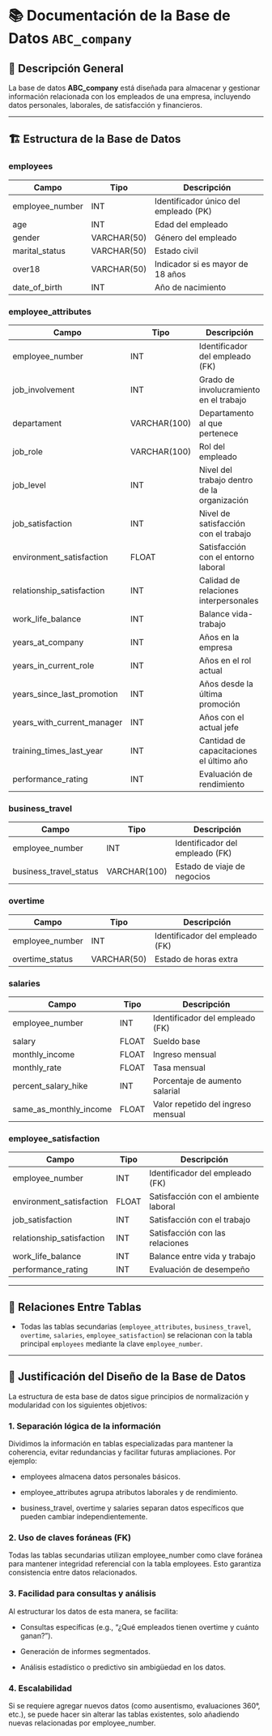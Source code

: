 # 📚 Documentación de la Base de Datos `ABC_company`

## 📌 Descripción General

La base de datos **ABC_company** está diseñada para almacenar y gestionar información relacionada con los empleados de una empresa, incluyendo datos personales, laborales, de satisfacción y financieros.

---

## 🏗️ Estructura de la Base de Datos

### employees

| Campo           | Tipo        | Descripción                          |
|-----------------|-------------|--------------------------------------|
| employee_number | INT         | Identificador único del empleado (PK)|
| age             | INT         | Edad del empleado                    |
| gender          | VARCHAR(50) | Género del empleado                  |
| marital_status  | VARCHAR(50) | Estado civil                         |
| over18          | VARCHAR(50) | Indicador si es mayor de 18 años     |
| date_of_birth   | INT         | Año de nacimiento                    |

### employee_attributes

| Campo                      | Tipo         | Descripción                                    |
|----------------------------|--------------|-------------------------------------------------|
| employee_number            | INT          | Identificador del empleado (FK)                |
| job_involvement            | INT          | Grado de involucramiento en el trabajo         |
| departament                | VARCHAR(100) | Departamento al que pertenece                  |
| job_role                   | VARCHAR(100) | Rol del empleado                               |
| job_level                  | INT          | Nivel del trabajo dentro de la organización    |
| job_satisfaction           | INT          | Nivel de satisfacción con el trabajo           |
| environment_satisfaction   | FLOAT        | Satisfacción con el entorno laboral            |
| relationship_satisfaction  | INT          | Calidad de relaciones interpersonales          |
| work_life_balance          | INT          | Balance vida-trabajo                           |
| years_at_company           | INT          | Años en la empresa                             |
| years_in_current_role      | INT          | Años en el rol actual                          |
| years_since_last_promotion | INT          | Años desde la última promoción                 |
| years_with_current_manager | INT          | Años con el actual jefe                        |
| training_times_last_year   | INT          | Cantidad de capacitaciones el último año       |
| performance_rating         | INT          | Evaluación de rendimiento                      |

### business_travel

| Campo                  | Tipo         | Descripción                        |
|------------------------|--------------|------------------------------------|
| employee_number        | INT          | Identificador del empleado (FK)    |
| business_travel_status | VARCHAR(100) | Estado de viaje de negocios        |

### overtime

| Campo           | Tipo        | Descripción                     |
|-----------------|-------------|----------------------------------|
| employee_number | INT         | Identificador del empleado (FK)  |
| overtime_status | VARCHAR(50) | Estado de horas extra            |

### salaries

| Campo                  | Tipo   | Descripción                             |
|------------------------|--------|-----------------------------------------|
| employee_number        | INT    | Identificador del empleado (FK)         |
| salary                 | FLOAT  | Sueldo base                             |
| monthly_income         | FLOAT  | Ingreso mensual                         |
| monthly_rate           | FLOAT  | Tasa mensual                            |
| percent_salary_hike    | INT    | Porcentaje de aumento salarial          |
| same_as_monthly_income | FLOAT  | Valor repetido del ingreso mensual      |

### employee_satisfaction

| Campo                     | Tipo   | Descripción                            |
|---------------------------|--------|----------------------------------------|
| employee_number           | INT    | Identificador del empleado (FK)        |
| environment_satisfaction  | FLOAT  | Satisfacción con el ambiente laboral   |
| job_satisfaction          | INT    | Satisfacción con el trabajo            |
| relationship_satisfaction | INT    | Satisfacción con las relaciones        |
| work_life_balance         | INT    | Balance entre vida y trabajo           |
| performance_rating        | INT    | Evaluación de desempeño                |

---

## 🧩 Relaciones Entre Tablas

- Todas las tablas secundarias (`employee_attributes`, `business_travel`, `overtime`, `salaries`, `employee_satisfaction`) se relacionan con la tabla principal `employees` mediante la clave `employee_number`.

---

## 🎯 Justificación del Diseño de la Base de Datos

La estructura de esta base de datos sigue principios de normalización y modularidad con los siguientes objetivos:


### 1. Separación lógica de la información

Dividimos la información en tablas especializadas para mantener la coherencia, evitar redundancias y facilitar futuras ampliaciones. Por ejemplo:

- employees almacena datos personales básicos.

- employee_attributes agrupa atributos laborales y de rendimiento.

- business_travel, overtime y salaries separan datos específicos que pueden cambiar independientemente.


### 2. Uso de claves foráneas (FK)

Todas las tablas secundarias utilizan employee_number como clave foránea para mantener integridad referencial con la tabla employees. Esto garantiza consistencia entre datos relacionados.


### 3. Facilidad para consultas y análisis

Al estructurar los datos de esta manera, se facilita:

- Consultas específicas (e.g., “¿Qué empleados tienen overtime y cuánto ganan?”).

- Generación de informes segmentados.

- Análisis estadístico o predictivo sin ambigüedad en los datos.


### 4. Escalabilidad

Si se requiere agregar nuevos datos (como ausentismo, evaluaciones 360°, etc.), se puede hacer sin alterar las tablas existentes, solo añadiendo nuevas relacionadas por employee_number.


